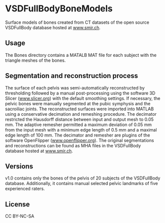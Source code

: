 # VSDFullBodyBoneModels
Surface models of bones created from CT datasets of the open source VSDFullBody database hosted at www.smir.ch.

## Usage 
The Bones directory contains a MATALB MAT file for each subject with the triangle meshes of the bones.


## Segmentation and reconstruction process
The surface of each pelvis was semi-automatically reconstructed by thresholding followed by a manual post-processing using the software 3D Slicer (www.slicer.org) with the default smoothing settings. 
If necessary, the pelvic bones were manually segmented at the pubic symphysis and the sacroiliac joints. 
The reconstructed surfaces were imported into MATLAB using a conservative decimation and remeshing procedure. 
The decimator restricted the Hausdorff distance between input and output mesh to 0.05 mm. 
The adaptive remesher permitted a maximum deviation of 0.05 mm from the input mesh with a minimum edge length of 0.5 mm and a maximal edge length of 100 mm. 
The decimator and remesher are plugins of the software OpenFlipper (www.openflipper.org).
The original segmentations and reconstructions can be found as MHA files in the VSDFullBody database hosted at www.smir.ch.

## Versions
v1.0 contains only the bones of the pelvis of 20 subjects of the VSDFullBody database. 
Additionally, it contains manual selected pelvic landmarks of five experienced raters.

## License
CC BY-NC-SA